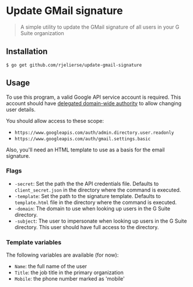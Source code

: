 # Update GMail signature

> A simple utility to update the GMail signature of all users in your G Suite organization

## Installation

```
$ go get github.com/rjelierse/update-gmail-signature 
```

## Usage

To use this program, a valid Google API service account is required. This account should have
[delegated domain-wide authority](https://developers.google.com/admin-sdk/directory/v1/guides/delegation)
to allow changing user details.

You should allow access to these scope:

* `https://www.googleapis.com/auth/admin.directory.user.readonly`
* `https://www.googleapis.com/auth/gmail.settings.basic`

Also, you'll need an HTML template to use as a basis for the email signature.

### Flags

* `-secret`: Set the path the the API credentials file. Defaults to `client_secret.json` in the directory
  where the command is executed.
* `-template`: Set the path to the signature template. Defaults to `template.html` file in the directory
  where the command is executed.
* `-domain`: The domain to use when looking up users in the G Suite directory.
* `-subject`: The user to impersonate when looking up users in the G Suite directory.
  This user should have full access to the directory.

### Template variables

The following variables are available (for now):

* `Name`: the full name of the user
* `Title`: the job title in the primary organization
* `Mobile`: the phone number marked as 'mobile'
